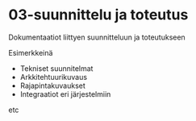 # 03-suunnittelu ja toteutus

Dokumentaatiot liittyen suunnitteluun ja toteutukseen

Esimerkkeinä

* Tekniset suunnitelmat
* Arkkitehtuurikuvaus
* Rajapintakuvaukset
* Integraatiot eri järjestelmiin

etc